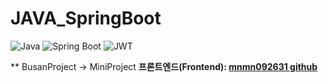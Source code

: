# JAVA_SpringBoot

![Java](https://img.shields.io/badge/Java-VERSION-red?style=flat-square&logo=java)
![Spring Boot](https://img.shields.io/badge/Spring%20Boot-VERSION-6DB33F?style=flat-square&logo=spring)
![JWT](https://img.shields.io/badge/JWT-VERSION-000?style=flat-square&logo=json-web-tokens)


** BusanProject -> MiniProject
**프론트엔드(Frontend): [mnmn092631 github](https://github.com/mnmn092631/busantour)**